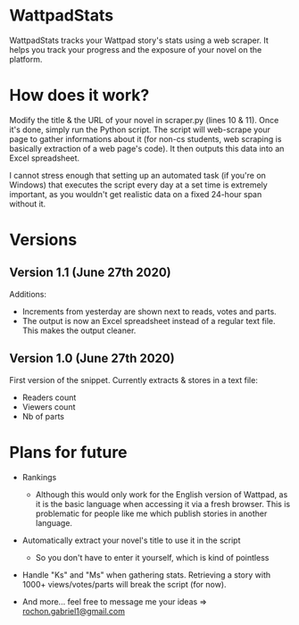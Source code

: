 # WattpadStats
WattpadStats tracks your Wattpad story's stats using a web scraper. It helps you track your progress and the exposure of your novel on the platform. 

# How does it work?
Modify the title & the URL of your novel in scraper.py (lines 10 & 11). Once it's done, simply run the Python script. The script will web-scrape your page to gather informations about it (for non-cs students, web scraping is basically extraction of a web page's code). It then outputs this data into an Excel spreadsheet.

I cannot stress enough that setting up an automated task (if you're on Windows) that executes the script every day at a set time is extremely important, as you wouldn't get realistic data on a fixed 24-hour span without it.

# Versions
## Version 1.1 (June 27th 2020)
Additions:
- Increments from yesterday are shown next to reads, votes and parts.
- The output is now an Excel spreadsheet instead of a regular text file. This makes the output cleaner.

## Version 1.0 (June 27th 2020)
First version of the snippet. Currently extracts & stores in a text file:
- Readers count
- Viewers count
- Nb of parts

# Plans for future 
- Rankings
  - Although this would only work for the English version of Wattpad, as it is the basic language when accessing it via a fresh browser. This is problematic for people like me which publish stories in another language.
  
- Automatically extract your novel's title to use it in the script
  - So you don't have to enter it yourself, which is kind of pointless
  
- Handle "Ks" and "Ms" when gathering stats. Retrieving a story with 1000+ views/votes/parts will break the script (for now).
  
- And more... feel free to message me your ideas => rochon.gabriel1@gmail.com
